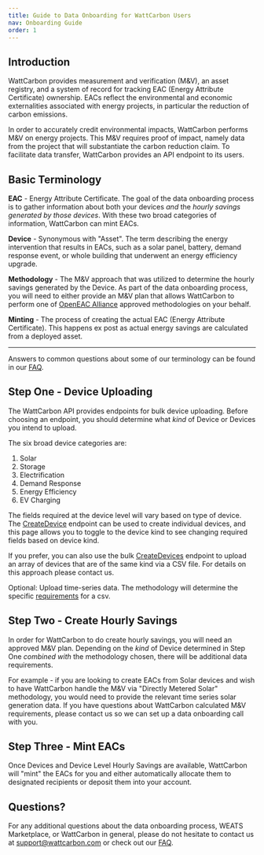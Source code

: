```yaml
---
title: Guide to Data Onboarding for WattCarbon Users
nav: Onboarding Guide
order: 1
---
```


## Introduction

WattCarbon provides measurement and verification (M\&V), an asset registry, and a system of record for tracking EAC (Energy Attribute Certificate) ownership. EACs reflect the environmental and economic externalities associated with energy projects, in particular the reduction of carbon emissions. 

In order to accurately credit environmental impacts, WattCarbon performs M\&V on energy projects. This M\&V requires proof of impact, namely data from the project that will substantiate the carbon reduction claim. To facilitate data transfer, WattCarbon provides an API endpoint to its users. 

## Basic Terminology

**EAC** - Energy Attribute Certificate. The goal of the data onboarding process is to gather information about both your devices _and_ the _hourly savings generated by those devices_. With these two broad categories of information, WattCarbon can mint EACs.

**Device** - Synonymous with "Asset". The term describing the energy intervention that results in EACs, such as a solar panel, battery, demand response event, or whole building that underwent an energy efficiency upgrade.

**Methodology** - The M\&V approach that was utilized to determine the hourly savings generated by the Device. As part of the data onboarding process, you will need to either provide an M\&V plan that allows WattCarbon to perform one of [OpenEAC Alliance](https://www.openeac.org/) approved methodologies on your behalf.

**Minting** - The process of creating the actual EAC (Energy Attribute Certificate). This happens ex post as actual energy savings are calculated from a deployed asset.

---

Answers to common questions about some of our terminology can be found in our [FAQ](https://wattcarbon.com/faq).

## Step One - Device Uploading

The WattCarbon API provides endpoints for bulk device uploading. Before choosing an endpoint, you should determine what _kind_ of Device or Devices you intend to upload.

The six broad device categories are:

1. Solar
2. Storage
3. Electrification
4. Demand Response
5. Energy Efficiency
6. EV Charging

The fields required at the device level will vary based on type of device. The [CreateDevice](https://api.wattcarbon.com/#tag/Devices/operation/create_device_devices_post) endpoint can be used to create individual devices, and this page allows you to toggle to the device kind to see changing required fields based on device kind.

If you prefer, you can also use the bulk [CreateDevices](https://api.wattcarbon.com/#tag/Devices/operation/create_devices_devices_csv_post) endpoint to upload an array of devices that are of the same kind via a CSV file. For details on this approach please contact us.

Optional: Upload time-series data. The methodology will determine the specific [requirements](https://api.wattcarbon.com/#tag/Devices/operation/upload_device_timeseries_devices__device_id__timeseries_post) for a csv. 

## Step Two - Create Hourly Savings

In order for WattCarbon to do create hourly savings, you will need an approved M\&V plan. Depending on the _kind_ of Device determined in Step One _combined with_ the methodology chosen, there will be additional data requirements.

For example - if you are looking to create EACs from Solar devices and wish to have WattCarbon handle the M\&V via "Directly Metered Solar" methodology, you would need to provide the relevant time series solar generation data. If you have questions about WattCarbon calculated M\&V requirements, please contact us so we can set up a data onboarding call with you.

## Step Three - Mint EACs

Once Devices and Device Level Hourly Savings are available, WattCarbon will "mint" the EACs for you and either automatically allocate them to designated recipients or deposit them into your account.

## Questions?

For any additional questions about the data onboarding process, WEATS Marketplace, or WattCarbon in general, please do not hesitate to contact us at <support@wattcarbon.com> or check out our [FAQ](https://wattcarbon.com/faq).

